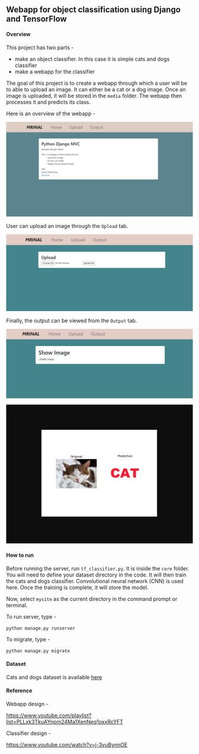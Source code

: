 ## Webapp for object classification using Django and TensorFlow

#### Overview

This project has two parts - 

- make an object classifier. In this case it is simple cats and dogs classifier
- make a webapp for the classifier 

The goal of this project is to create a webapp through which a user will be to able to upload 
an image. It can either be a cat or a dog image. Once an image is uploaded, it will be stored in
the `media` folder. The webapp then processes it and predicts its class. 

Here is an overview of the webapp - 

![Sc1](mysite/Screenshots/sc1.jpg)

User can upload an image through the `Upload` tab.

![Sc2](mysite/Screenshots/sc2.jpg)

Finally, the output can be viewed from the `Output` tab.

![Sc3](mysite/Screenshots/sc3.jpg)

![Sc4](mysite/Screenshots/sc4.jpg)

#### How to run

Before running the server, run `tf_classifier.py`. It is inside the `core` folder. You will 
need to define your dataset directory in the code. It will then train the cats and dogs classifier. Convolutional neural network (CNN) is used here. 
Once the training is complete, it will store the model. 

Now, select `mysite` as the current directory in the command prompt or terminal.

To run server, type - 

    python manage.py runserver

To migrate, type -

    python manage.py migrate

#### Dataset

Cats and dogs dataset is available [here](https://www.microsoft.com/en-us/download/details.aspx?id=54765 "cats-&-dogs-dataset") 

#### Reference

Webapp design - 

https://www.youtube.com/playlist?list=PLLxk3TkuAYnpm24Ma1XenNeq1oxxRcYFT

Classifier design - 

https://www.youtube.com/watch?v=j-3vuBynnOE
